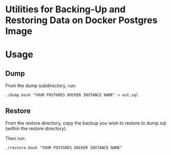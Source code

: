 Utilities for Backing-Up and Restoring Data on Docker Postgres Image
====================================================================

# Usage

## Dump

From the dump subdirectory, run:

```
./dump.bash "YOUR POSTGRES DOCKER INSTANCE NAME" > out.sql
```

## Restore

From the restore directory, copy the backup you wish to restore
to dump.sql (within the restore directory).

Then run:
```
./restore.bash "YOUR POSTGRES DOCKER INSTANCE NAME"
```
